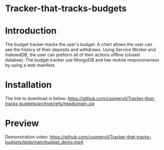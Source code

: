 # Tracker-that-tracks-budgets

# Introduction

The budget tracker tracks the user's budget. A chart allows the user can see the history of their deposits and withdraws. Using Service Worker and IndexedDB, the user can preform all of their actions offline (closed databse). The budget tracker use MongoDB and has mobile responsiveness by using a web manifest. 

# Installation

The link to download is below:
https://github.com/csomervil/Tracker-that-tracks-budgets/archive/refs/heads/main.zip

# Preview

Demonstration video:
https://github.com/csomervil/Tracker-that-tracks-budgets/blob/main/budget_demo.mp4
